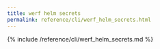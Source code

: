 ```yaml
---
title: werf helm secrets
permalink: reference/cli/werf_helm_secrets.html
---
```


{% include /reference/cli/werf_helm_secrets.md %}
